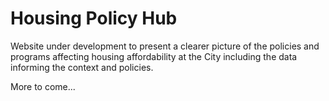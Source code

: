 Housing Policy Hub
===============

Website under development to present a clearer picture of the policies and programs affecting housing affordability at the City including the data informing the context and policies.

More to come...

